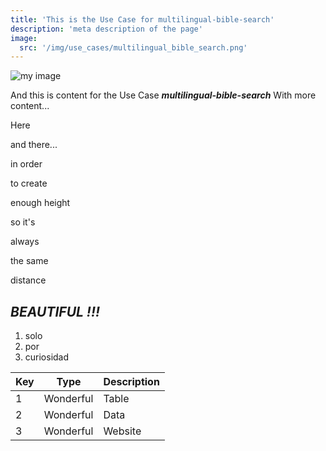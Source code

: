 ```yaml
---
title: 'This is the Use Case for multilingual-bible-search'
description: 'meta description of the page'
image:
  src: '/img/use_cases/multilingual_bible_search.png'
---
```


![my image](/img/use_cases/multilingual_bible_search.png)

And this is content for the Use Case ***multilingual-bible-search***
With more content...

Here 

and there...

in order

to create

enough height

so it's

always

the same

distance

## _BEAUTIFUL !!!_

1. solo
1. por
1. curiosidad

| Key | Type      | Description |
| --- | --------- | ----------- |
| 1   | Wonderful | Table       |
| 2   | Wonderful | Data        |
| 3   | Wonderful | Website     |